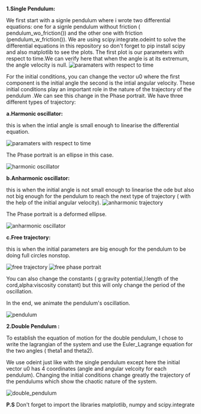 

**1.Single Pendulum:**

We first start with a signle pendulum where i wrote two differential equations: one for a signle pendulum without friction ( pendulum_wo_friction()) and the other one with friction (pendulum_w_friction()).
We are using scipy.integrate.odeint to solve the differential equations in this repository so don't forget to pip install scipy and also matplotlib to see the plots.
The first plot is our parameters with respect to time.We can verify here that when the angle is at its extremum, the angle velocity is null.
![paramaters with respect to time](https://github.com/user-attachments/assets/a4e069bb-ffc7-40e8-b5f0-299b77b3b7c0)


For the initial conditions, you can change the vector u0 where the first component is the initial angle the second is the intial angular velocity.
These initial conditions play an important role in the nature of the trajectory of the pendulum .We can see this change in the Phase portrait.
We have three different types of trajectory:

**a.Harmonic oscillator:** 

this is when the intial angle is small enough to linearise the differential equation.


![paramaters with respect to time](https://github.com/user-attachments/assets/9ffbc440-d269-4567-9784-89eac6487702)  
     
    
  The Phase portrait is an ellipse in this case.

![harmonic oscillator](https://github.com/user-attachments/assets/f2b4a319-e941-4f55-9733-10fe95fb4d8b)

**b.Anharmonic oscillator:**

this is when the initial angle is not small enough to linearise the ode but also not big enough for the pendulum to reach the next type of trajectory ( with the help of the initial angular velocity).
![anharmonic trajectory](https://github.com/user-attachments/assets/4968d834-4786-40fa-8f4a-68f18f11ae78)                                                                                       

 
 
 The Phase portrait is a deformed ellipse.

 
![anharmonic oscillator](https://github.com/user-attachments/assets/651ee474-e95a-4406-971d-1824658096c0)

**c.Free trajectory:**

this is when the initial parameters are big enough for the pendulum to be doing full circles nonstop.


![free trajectory](https://github.com/user-attachments/assets/5546586e-f1b1-4899-b00b-a395a22ab6ef)                                             ![free phase portrait](https://github.com/user-attachments/assets/dacd7948-d8dd-477c-ade3-a52da548f048)



You can also change the constants ( g:gravity potential,l:length of the cord,alpha:viscosity constant) but this will only change the period of the oscillation.


In the end, we animate the pendulum's oscillation.

![pendulum](https://github.com/user-attachments/assets/6644f3b5-a9bb-4809-b88d-28e0de119713)

**2.Double Pendulum :**


To establish the equation of motion for the double pendulum, I chose to write the lagrangian of the system and use the Euler_Lagrange equation for the two angles ( theta1 and theta2).

We use odeint just like with the single pendulum except here the initial vector u0 has 4 coordinates (angle and angular velcoity for each pendulum).
Changing the initial conditions change greatly the trajectory of the pendulums which show the chaotic nature of the system.




![double_pendulum](https://github.com/user-attachments/assets/d6cac13b-45e8-4534-bc42-1816770882e9)



**P.S**  Don't forget to import the libraries matplotlib, numpy and scipy.integrate








